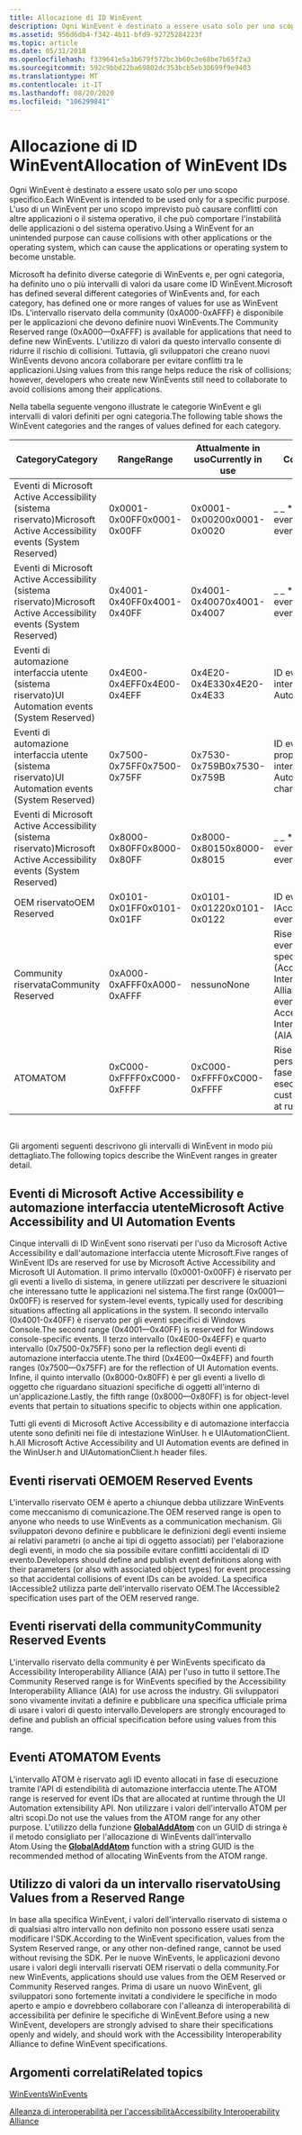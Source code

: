 ```yaml
---
title: Allocazione di ID WinEvent
description: Ogni WinEvent è destinato a essere usato solo per uno scopo specifico. L'uso di un WinEvent per uno scopo imprevisto può causare conflitti con altre applicazioni o il sistema operativo, il che può comportare l'instabilità delle applicazioni o del sistema operativo.
ms.assetid: 956d6db4-f342-4b11-bfd9-92725284223f
ms.topic: article
ms.date: 05/31/2018
ms.openlocfilehash: f339641e5a3b679f572bc3b60c3e68be7b65f2a3
ms.sourcegitcommit: 592c9bbd22ba69802dc353bcb5eb30699f9e9403
ms.translationtype: MT
ms.contentlocale: it-IT
ms.lasthandoff: 08/20/2020
ms.locfileid: "106299841"
---
```

# <a name="allocation-of-winevent-ids"></a><span data-ttu-id="5a7a4-104">Allocazione di ID WinEvent</span><span class="sxs-lookup"><span data-stu-id="5a7a4-104">Allocation of WinEvent IDs</span></span>

<span data-ttu-id="5a7a4-105">Ogni WinEvent è destinato a essere usato solo per uno scopo specifico.</span><span class="sxs-lookup"><span data-stu-id="5a7a4-105">Each WinEvent is intended to be used only for a specific purpose.</span></span> <span data-ttu-id="5a7a4-106">L'uso di un WinEvent per uno scopo imprevisto può causare conflitti con altre applicazioni o il sistema operativo, il che può comportare l'instabilità delle applicazioni o del sistema operativo.</span><span class="sxs-lookup"><span data-stu-id="5a7a4-106">Using a WinEvent for an unintended purpose can cause collisions with other applications or the operating system, which can cause the applications or operating system to become unstable.</span></span>

<span data-ttu-id="5a7a4-107">Microsoft ha definito diverse categorie di WinEvents e, per ogni categoria, ha definito uno o più intervalli di valori da usare come ID WinEvent.</span><span class="sxs-lookup"><span data-stu-id="5a7a4-107">Microsoft has defined several different categories of WinEvents and, for each category, has defined one or more ranges of values for use as WinEvent IDs.</span></span> <span data-ttu-id="5a7a4-108">L'intervallo riservato della community (0xA000-0xAFFF) è disponibile per le applicazioni che devono definire nuovi WinEvents.</span><span class="sxs-lookup"><span data-stu-id="5a7a4-108">The Community Reserved range (0xA000—0xAFFF) is available for applications that need to define new WinEvents.</span></span> <span data-ttu-id="5a7a4-109">L'utilizzo di valori da questo intervallo consente di ridurre il rischio di collisioni. Tuttavia, gli sviluppatori che creano nuovi WinEvents devono ancora collaborare per evitare conflitti tra le applicazioni.</span><span class="sxs-lookup"><span data-stu-id="5a7a4-109">Using values from this range helps reduce the risk of collisions; however, developers who create new WinEvents still need to collaborate to avoid collisions among their applications.</span></span>

<span data-ttu-id="5a7a4-110">Nella tabella seguente vengono illustrate le categorie WinEvent e gli intervalli di valori definiti per ogni categoria.</span><span class="sxs-lookup"><span data-stu-id="5a7a4-110">The following table shows the WinEvent categories and the ranges of values defined for each category.</span></span>



| <span data-ttu-id="5a7a4-111">Category</span><span class="sxs-lookup"><span data-stu-id="5a7a4-111">Category</span></span>                                                | <span data-ttu-id="5a7a4-112">Range</span><span class="sxs-lookup"><span data-stu-id="5a7a4-112">Range</span></span>         | <span data-ttu-id="5a7a4-113">Attualmente in uso</span><span class="sxs-lookup"><span data-stu-id="5a7a4-113">Currently in use</span></span> | <span data-ttu-id="5a7a4-114">Commenti</span><span class="sxs-lookup"><span data-stu-id="5a7a4-114">Comments</span></span>                                                                                        |
|---------------------------------------------------------|---------------|------------------|-------------------------------------------------------------------------------------------------|
| <span data-ttu-id="5a7a4-115">Eventi di Microsoft Active Accessibility (sistema riservato)</span><span class="sxs-lookup"><span data-stu-id="5a7a4-115">Microsoft Active Accessibility events (System Reserved)</span></span> | <span data-ttu-id="5a7a4-116">0x0001-0x00FF</span><span class="sxs-lookup"><span data-stu-id="5a7a4-116">0x0001-0x00FF</span></span> | <span data-ttu-id="5a7a4-117">0x0001-0x0020</span><span class="sxs-lookup"><span data-stu-id="5a7a4-117">0x0001-0x0020</span></span>    | <span data-ttu-id="5a7a4-118">\_ \_ \* ID evento sistema eventi</span><span class="sxs-lookup"><span data-stu-id="5a7a4-118">EVENT\_SYSTEM\_\* event IDs</span></span>                                                                     |
| <span data-ttu-id="5a7a4-119">Eventi di Microsoft Active Accessibility (sistema riservato)</span><span class="sxs-lookup"><span data-stu-id="5a7a4-119">Microsoft Active Accessibility events (System Reserved)</span></span> | <span data-ttu-id="5a7a4-120">0x4001-0x40FF</span><span class="sxs-lookup"><span data-stu-id="5a7a4-120">0x4001-0x40FF</span></span> | <span data-ttu-id="5a7a4-121">0x4001-0x4007</span><span class="sxs-lookup"><span data-stu-id="5a7a4-121">0x4001-0x4007</span></span>    | <span data-ttu-id="5a7a4-122">\_ \_ \* ID evento Console eventi</span><span class="sxs-lookup"><span data-stu-id="5a7a4-122">EVENT\_CONSOLE\_\* event IDs</span></span>                                                                    |
| <span data-ttu-id="5a7a4-123">Eventi di automazione interfaccia utente (sistema riservato)</span><span class="sxs-lookup"><span data-stu-id="5a7a4-123">UI Automation events (System Reserved)</span></span>                  | <span data-ttu-id="5a7a4-124">0x4E00-0x4EFF</span><span class="sxs-lookup"><span data-stu-id="5a7a4-124">0x4E00-0x4EFF</span></span> | <span data-ttu-id="5a7a4-125">0x4E20-0x4E33</span><span class="sxs-lookup"><span data-stu-id="5a7a4-125">0x4E20-0x4E33</span></span>    | <span data-ttu-id="5a7a4-126">ID evento di automazione interfaccia utente</span><span class="sxs-lookup"><span data-stu-id="5a7a4-126">UI Automation event IDs</span></span>                                                                         |
| <span data-ttu-id="5a7a4-127">Eventi di automazione interfaccia utente (sistema riservato)</span><span class="sxs-lookup"><span data-stu-id="5a7a4-127">UI Automation events (System Reserved)</span></span>                  | <span data-ttu-id="5a7a4-128">0x7500-0x75FF</span><span class="sxs-lookup"><span data-stu-id="5a7a4-128">0x7500-0x75FF</span></span> | <span data-ttu-id="5a7a4-129">0x7530-0x759B</span><span class="sxs-lookup"><span data-stu-id="5a7a4-129">0x7530-0x759B</span></span>    | <span data-ttu-id="5a7a4-130">ID evento di modifica proprietà di automazione interfaccia utente</span><span class="sxs-lookup"><span data-stu-id="5a7a4-130">UI Automation property-changed event IDs</span></span>                                                        |
| <span data-ttu-id="5a7a4-131">Eventi di Microsoft Active Accessibility (sistema riservato)</span><span class="sxs-lookup"><span data-stu-id="5a7a4-131">Microsoft Active Accessibility events (System Reserved)</span></span> | <span data-ttu-id="5a7a4-132">0x8000-0x80FF</span><span class="sxs-lookup"><span data-stu-id="5a7a4-132">0x8000-0x80FF</span></span> | <span data-ttu-id="5a7a4-133">0x8000-0x8015</span><span class="sxs-lookup"><span data-stu-id="5a7a4-133">0x8000-0x8015</span></span>    | <span data-ttu-id="5a7a4-134">\_ \_ \* ID evento oggetto evento</span><span class="sxs-lookup"><span data-stu-id="5a7a4-134">EVENT\_OBJECT\_\* event IDs</span></span>                                                                     |
| <span data-ttu-id="5a7a4-135">OEM riservato</span><span class="sxs-lookup"><span data-stu-id="5a7a4-135">OEM Reserved</span></span>                                            | <span data-ttu-id="5a7a4-136">0x0101-0x01FF</span><span class="sxs-lookup"><span data-stu-id="5a7a4-136">0x0101-0x01FF</span></span> | <span data-ttu-id="5a7a4-137">0x0101-0x0122</span><span class="sxs-lookup"><span data-stu-id="5a7a4-137">0x0101-0x0122</span></span>    | <span data-ttu-id="5a7a4-138">ID evento IAccessible2</span><span class="sxs-lookup"><span data-stu-id="5a7a4-138">IAccessible2 event IDs</span></span>                                                                          |
| <span data-ttu-id="5a7a4-139">Community riservata</span><span class="sxs-lookup"><span data-stu-id="5a7a4-139">Community Reserved</span></span>                                      | <span data-ttu-id="5a7a4-140">0xA000-0xAFFF</span><span class="sxs-lookup"><span data-stu-id="5a7a4-140">0xA000-0xAFFF</span></span> | <span data-ttu-id="5a7a4-141">nessuno</span><span class="sxs-lookup"><span data-stu-id="5a7a4-141">None</span></span>             | <span data-ttu-id="5a7a4-142">Riservato per i nuovi eventi definiti dalle specifiche AIA (Accessibility Interoperability Alliance)</span><span class="sxs-lookup"><span data-stu-id="5a7a4-142">Reserved for new events defined by Accessibility Interoperability Alliance (AIA) specifications</span></span> |
| <span data-ttu-id="5a7a4-143">ATOM</span><span class="sxs-lookup"><span data-stu-id="5a7a4-143">ATOM</span></span>                                                    | <span data-ttu-id="5a7a4-144">0xC000-0xFFFF</span><span class="sxs-lookup"><span data-stu-id="5a7a4-144">0xC000-0xFFFF</span></span> | <span data-ttu-id="5a7a4-145">0xC000-0xFFFF</span><span class="sxs-lookup"><span data-stu-id="5a7a4-145">0xC000-0xFFFF</span></span>    | <span data-ttu-id="5a7a4-146">Riservato per eventi personalizzati allocati in fase di esecuzione</span><span class="sxs-lookup"><span data-stu-id="5a7a4-146">Reserved for custom events allocated at runtime</span></span>                                                 |



 

<span data-ttu-id="5a7a4-147">Gli argomenti seguenti descrivono gli intervalli di WinEvent in modo più dettagliato.</span><span class="sxs-lookup"><span data-stu-id="5a7a4-147">The following topics describe the WinEvent ranges in greater detail.</span></span>

## <a name="microsoft-active-accessibility-and-ui-automation-events"></a><span data-ttu-id="5a7a4-148">Eventi di Microsoft Active Accessibility e automazione interfaccia utente</span><span class="sxs-lookup"><span data-stu-id="5a7a4-148">Microsoft Active Accessibility and UI Automation Events</span></span>

<span data-ttu-id="5a7a4-149">Cinque intervalli di ID WinEvent sono riservati per l'uso da Microsoft Active Accessibility e dall'automazione interfaccia utente Microsoft.</span><span class="sxs-lookup"><span data-stu-id="5a7a4-149">Five ranges of WinEvent IDs are reserved for use by Microsoft Active Accessibility and Microsoft UI Automation.</span></span> <span data-ttu-id="5a7a4-150">Il primo intervallo (0x0001-0x00FF) è riservato per gli eventi a livello di sistema, in genere utilizzati per descrivere le situazioni che interessano tutte le applicazioni nel sistema.</span><span class="sxs-lookup"><span data-stu-id="5a7a4-150">The first range (0x0001—0x00FF) is reserved for system-level events, typically used for describing situations affecting all applications in the system.</span></span> <span data-ttu-id="5a7a4-151">Il secondo intervallo (0x4001-0x40FF) è riservato per gli eventi specifici di Windows Console.</span><span class="sxs-lookup"><span data-stu-id="5a7a4-151">The second range (0x4001—0x40FF) is reserved for Windows console-specific events.</span></span> <span data-ttu-id="5a7a4-152">Il terzo intervallo (0x4E00-0x4EFF) e quarto intervallo (0x7500-0x75FF) sono per la reflection degli eventi di automazione interfaccia utente.</span><span class="sxs-lookup"><span data-stu-id="5a7a4-152">The third (0x4E00—0x4EFF) and fourth ranges (0x7500—0x75FF) are for the reflection of UI Automation events.</span></span> <span data-ttu-id="5a7a4-153">Infine, il quinto intervallo (0x8000-0x80FF) è per gli eventi a livello di oggetto che riguardano situazioni specifiche di oggetti all'interno di un'applicazione.</span><span class="sxs-lookup"><span data-stu-id="5a7a4-153">Lastly, the fifth range (0x8000—0x80FF) is for object-level events that pertain to situations specific to objects within one application.</span></span>

<span data-ttu-id="5a7a4-154">Tutti gli eventi di Microsoft Active Accessibility e di automazione interfaccia utente sono definiti nei file di intestazione WinUser. h e UIAutomationClient. h.</span><span class="sxs-lookup"><span data-stu-id="5a7a4-154">All Microsoft Active Accessibility and UI Automation events are defined in the WinUser.h and UIAutomationClient.h header files.</span></span>

## <a name="oem-reserved-events"></a><span data-ttu-id="5a7a4-155">Eventi riservati OEM</span><span class="sxs-lookup"><span data-stu-id="5a7a4-155">OEM Reserved Events</span></span>

<span data-ttu-id="5a7a4-156">L'intervallo riservato OEM è aperto a chiunque debba utilizzare WinEvents come meccanismo di comunicazione.</span><span class="sxs-lookup"><span data-stu-id="5a7a4-156">The OEM reserved range is open to anyone who needs to use WinEvents as a communication mechanism.</span></span> <span data-ttu-id="5a7a4-157">Gli sviluppatori devono definire e pubblicare le definizioni degli eventi insieme ai relativi parametri (o anche ai tipi di oggetto associati) per l'elaborazione degli eventi, in modo che sia possibile evitare conflitti accidentali di ID evento.</span><span class="sxs-lookup"><span data-stu-id="5a7a4-157">Developers should define and publish event definitions along with their parameters (or also with associated object types) for event processing so that accidental collisions of event IDs can be avoided.</span></span> <span data-ttu-id="5a7a4-158">La specifica IAccessible2 utilizza parte dell'intervallo riservato OEM.</span><span class="sxs-lookup"><span data-stu-id="5a7a4-158">The IAccessible2 specification uses part of the OEM reserved range.</span></span>

## <a name="community-reserved-events"></a><span data-ttu-id="5a7a4-159">Eventi riservati della community</span><span class="sxs-lookup"><span data-stu-id="5a7a4-159">Community Reserved Events</span></span>

<span data-ttu-id="5a7a4-160">L'intervallo riservato della community è per WinEvents specificato da Accessibility Interoperability Alliance (AIA) per l'uso in tutto il settore.</span><span class="sxs-lookup"><span data-stu-id="5a7a4-160">The Community Reserved range is for WinEvents specified by the Accessibility Interoperability Alliance (AIA) for use across the industry.</span></span> <span data-ttu-id="5a7a4-161">Gli sviluppatori sono vivamente invitati a definire e pubblicare una specifica ufficiale prima di usare i valori di questo intervallo.</span><span class="sxs-lookup"><span data-stu-id="5a7a4-161">Developers are strongly encouraged to define and publish an official specification before using values from this range.</span></span>

## <a name="atom-events"></a><span data-ttu-id="5a7a4-162">Eventi ATOM</span><span class="sxs-lookup"><span data-stu-id="5a7a4-162">ATOM Events</span></span>

<span data-ttu-id="5a7a4-163">L'intervallo ATOM è riservato agli ID evento allocati in fase di esecuzione tramite l'API di estendibilità di automazione interfaccia utente.</span><span class="sxs-lookup"><span data-stu-id="5a7a4-163">The ATOM range is reserved for event IDs that are allocated at runtime through the UI Automation extensibility API.</span></span> <span data-ttu-id="5a7a4-164">Non utilizzare i valori dell'intervallo ATOM per altri scopi.</span><span class="sxs-lookup"><span data-stu-id="5a7a4-164">Do not use the values from the ATOM range for any other purpose.</span></span> <span data-ttu-id="5a7a4-165">L'utilizzo della funzione [**GlobalAddAtom**](/windows/desktop/api/winbase/nf-winbase-globaladdatoma) con un GUID di stringa è il metodo consigliato per l'allocazione di WinEvents dall'intervallo Atom.</span><span class="sxs-lookup"><span data-stu-id="5a7a4-165">Using the [**GlobalAddAtom**](/windows/desktop/api/winbase/nf-winbase-globaladdatoma) function with a string GUID is the recommended method of allocating WinEvents from the ATOM range.</span></span>

## <a name="using-values-from-a-reserved-range"></a><span data-ttu-id="5a7a4-166">Utilizzo di valori da un intervallo riservato</span><span class="sxs-lookup"><span data-stu-id="5a7a4-166">Using Values from a Reserved Range</span></span>

<span data-ttu-id="5a7a4-167">In base alla specifica WinEvent, i valori dell'intervallo riservato di sistema o di qualsiasi altro intervallo non definito non possono essere usati senza modificare l'SDK.</span><span class="sxs-lookup"><span data-stu-id="5a7a4-167">According to the WinEvent specification, values from the System Reserved range, or any other non-defined range, cannot be used without revising the SDK.</span></span> <span data-ttu-id="5a7a4-168">Per le nuove WinEvents, le applicazioni devono usare i valori degli intervalli riservati OEM riservati o della community.</span><span class="sxs-lookup"><span data-stu-id="5a7a4-168">For new WinEvents, applications should use values from the OEM Reserved or Community Reserved ranges.</span></span> <span data-ttu-id="5a7a4-169">Prima di usare un nuovo WinEvent, gli sviluppatori sono fortemente invitati a condividere le specifiche in modo aperto e ampio e dovrebbero collaborare con l'alleanza di interoperabilità di accessibilità per definire le specifiche di WinEvent.</span><span class="sxs-lookup"><span data-stu-id="5a7a4-169">Before using a new WinEvent, developers are strongly advised to share their specifications openly and widely, and should work with the Accessibility Interoperability Alliance to define WinEvent specifications.</span></span>

## <a name="related-topics"></a><span data-ttu-id="5a7a4-170">Argomenti correlati</span><span class="sxs-lookup"><span data-stu-id="5a7a4-170">Related topics</span></span>

<dl> <dt>

[<span data-ttu-id="5a7a4-171">WinEvents</span><span class="sxs-lookup"><span data-stu-id="5a7a4-171">WinEvents</span></span>](winevents-infrastructure.md)
</dt> <dt>

[<span data-ttu-id="5a7a4-172">Alleanza di interoperabilità per l'accessibilità</span><span class="sxs-lookup"><span data-stu-id="5a7a4-172">Accessibility Interoperability Alliance</span></span>](https://www.atia.org/)
</dt> </dl>

 

 